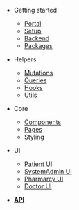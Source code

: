 - Getting started

  - [Portal](README.md)
  - [Setup](setup.md)
  - [Backend](backend.md)
  - [Packages](packages.md)

- Helpers

  - [Mutations](mutations.md)
  - [Queries](queries.md)
  - [Hooks](hooks.md)
  - [Utils](utils.md)

- Core

  - [Components](components.md)
  - [Pages](pages.md)
  - [Styling](styling.md)

- UI

  - [Patient UI](patientui.md)
  - [SystemAdmin UI](sysadminui.md)
  - [Pharmarcy UI](pharmarcyui.md)
  - [Doctor UI](doctorui.md)

- [**API**](backend.md)
